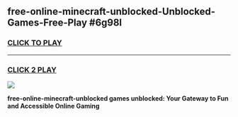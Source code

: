 
## free-online-minecraft-unblocked-Unblocked-Games-Free-Play #6g98l
<h3>
<a href="https://us.freeplayer.one?title=free-online-minecraft-unblocked&ref=9M">CLICK TO PLAY</a></h3>
<hr>

<h3>
<a href="https://us.freeplayer.one?title=free-online-minecraft-unblocked&ref=9M">CLICK 2 PLAY</a>
  
</h3>

<a href="https://us.freeplayer.one?title=free-online-minecraft-unblocked&ref=9M"><img src="https://clearcache.store/games.png"></a>


**free-online-minecraft-unblocked games unblocked: Your Gateway to Fun and Accessible Online Gaming**
